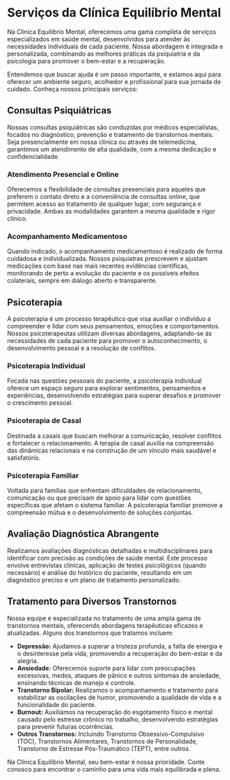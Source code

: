 
# Serviços da Clínica Equilíbrio Mental

Na Clínica Equilíbrio Mental, oferecemos uma gama completa de serviços especializados em saúde mental, desenvolvidos para atender às necessidades individuais de cada paciente. Nossa abordagem é integrada e personalizada, combinando as melhores práticas da psiquiatria e da psicologia para promover o bem-estar e a recuperação.

Entendemos que buscar ajuda é um passo importante, e estamos aqui para oferecer um ambiente seguro, acolhedor e profissional para sua jornada de cuidado. Conheça nossos principais serviços:

## Consultas Psiquiátricas

Nossas consultas psiquiátricas são conduzidas por médicos especialistas, focados no diagnóstico, prevenção e tratamento de transtornos mentais. Seja presencialmente em nossa clínica ou através de telemedicina, garantimos um atendimento de alta qualidade, com a mesma dedicação e confidencialidade.

### Atendimento Presencial e Online

Oferecemos a flexibilidade de consultas presenciais para aqueles que preferem o contato direto e a conveniência de consultas online, que permitem acesso ao tratamento de qualquer lugar, com segurança e privacidade. Ambas as modalidades garantem a mesma qualidade e rigor clínico.

### Acompanhamento Medicamentoso

Quando indicado, o acompanhamento medicamentoso é realizado de forma cuidadosa e individualizada. Nossos psiquiatras prescrevem e ajustam medicações com base nas mais recentes evidências científicas, monitorando de perto a evolução do paciente e os possíveis efeitos colaterais, sempre em diálogo aberto e transparente.

## Psicoterapia

A psicoterapia é um processo terapêutico que visa auxiliar o indivíduo a compreender e lidar com seus pensamentos, emoções e comportamentos. Nossos psicoterapeutas utilizam diversas abordagens, adaptando-se às necessidades de cada paciente para promover o autoconhecimento, o desenvolvimento pessoal e a resolução de conflitos.

### Psicoterapia Individual

Focada nas questões pessoais do paciente, a psicoterapia individual oferece um espaço seguro para explorar sentimentos, pensamentos e experiências, desenvolvendo estratégias para superar desafios e promover o crescimento pessoal.

### Psicoterapia de Casal

Destinada a casais que buscam melhorar a comunicação, resolver conflitos e fortalecer o relacionamento. A terapia de casal auxilia na compreensão das dinâmicas relacionais e na construção de um vínculo mais saudável e satisfatório.

### Psicoterapia Familiar

Voltada para famílias que enfrentam dificuldades de relacionamento, comunicação ou que precisam de apoio para lidar com questões específicas que afetam o sistema familiar. A psicoterapia familiar promove a compreensão mútua e o desenvolvimento de soluções conjuntas.

## Avaliação Diagnóstica Abrangente

Realizamos avaliações diagnósticas detalhadas e multidisciplinares para identificar com precisão as condições de saúde mental. Este processo envolve entrevistas clínicas, aplicação de testes psicológicos (quando necessário) e análise do histórico do paciente, resultando em um diagnóstico preciso e um plano de tratamento personalizado.

## Tratamento para Diversos Transtornos

Nossa equipe é especializada no tratamento de uma ampla gama de transtornos mentais, oferecendo abordagens terapêuticas eficazes e atualizadas. Alguns dos transtornos que tratamos incluem:

*   **Depressão:** Ajudamos a superar a tristeza profunda, a falta de energia e o desinteresse pela vida, promovendo a recuperação do bem-estar e da alegria.
*   **Ansiedade:** Oferecemos suporte para lidar com preocupações excessivas, medos, ataques de pânico e outros sintomas de ansiedade, ensinando técnicas de manejo e controle.
*   **Transtorno Bipolar:** Realizamos o acompanhamento e tratamento para estabilizar as oscilações de humor, promovendo a qualidade de vida e a funcionalidade do paciente.
*   **Burnout:** Auxiliamos na recuperação do esgotamento físico e mental causado pelo estresse crônico no trabalho, desenvolvendo estratégias para prevenir futuras ocorrências.
*   **Outros Transtornos:** Incluindo Transtorno Obsessivo-Compulsivo (TOC), Transtornos Alimentares, Transtornos de Personalidade, Transtorno de Estresse Pós-Traumático (TEPT), entre outros.

Na Clínica Equilíbrio Mental, seu bem-estar é nossa prioridade. Conte conosco para encontrar o caminho para uma vida mais equilibrada e plena.

